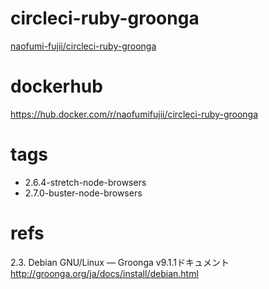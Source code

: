 # circleci-ruby-groonga

[naofumi\-fujii/circleci\-ruby\-groonga](https://github.com/naofumi-fujii/circleci-ruby-groonga)



# dockerhub

https://hub.docker.com/r/naofumifujii/circleci-ruby-groonga


# tags
- 2.6.4-stretch-node-browsers
- 2.7.0-buster-node-browsers

# refs
2.3. Debian GNU/Linux — Groonga v9.1.1ドキュメント http://groonga.org/ja/docs/install/debian.html
